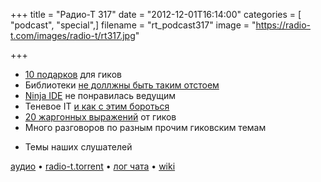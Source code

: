 +++
title = "Радио-Т 317"
date = "2012-12-01T16:14:00"
categories = [ "podcast", "special",]
filename = "rt_podcast317"
image = "https://radio-t.com/images/radio-t/rt317.jpg"

+++

* [10 подарков](http://jaxenter.com/10-christmas-gift-ideas-for-developers-45677.html) для гиков
* Библиотеки [не доллжны быть таким отстоем](http://akkartik.name/blog/libraries2)
* [Ninja IDE](http://ninja-ide.org/) не понравилась ведущим
* Теневое IT [и как с этим бороться](http://www.mrc-productivity.com/blog/2012/11/3-ways-it-causes-shadow-it-and-how-to-fix-it/)
* [20 жаргонных выражений](http://www.businessinsider.com/20-hilarious-programming-jargon-phrases-you-should-know-when-talking-to-engineers-2012-7) от гиков
* Много разговоров по разным прочим гиковским темам
- Темы наших слушателей

[аудио](http://cdn.radio-t.com/rt_podcast317.mp3) • [radio-t.torrent](http://cdn.radio-t.com/torrents/rt_podcast317.mp3.torrent) • [лог чата](http://chat.radio-t.com/logs/radio-t-317.html) • [wiki](http://wiki.radio-t.com/%D0%92%D1%8B%D0%BF%D1%83%D1%81%D0%BA_317)<audio src="http://cdn.radio-t.com/rt_podcast317.mp3" preload="none"></audio>
